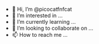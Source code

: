 - 👋 Hi, I’m @picocatfnfcat
- 👀 I’m interested in ...
- 🌱 I’m currently learning ...
- 💞️ I’m looking to collaborate on ...
- 📫 How to reach me ...

<!---
picocatfnfcat/picocatfnfcat is a ✨ special ✨ repository because its `README.md` (this file) appears on your GitHub profile.
You can click the Preview link to take a look at your changes.
--->
